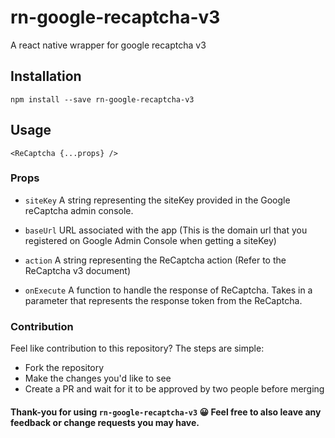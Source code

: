 # rn-google-recaptcha-v3
A react native wrapper for google recaptcha v3

## Installation
```
npm install --save rn-google-recaptcha-v3
```

## Usage
```
<ReCaptcha {...props} />
```

### Props

* `siteKey` A string representing the siteKey provided in the Google reCaptcha admin console.

* `baseUrl` URL associated with the app (This is the domain url that you registered on Google Admin Console when getting a siteKey)

* `action` A string representing the ReCaptcha action (Refer to the ReCaptcha v3 document)

* `onExecute` A function to handle the response of ReCaptcha. Takes in a parameter that represents the
response token from the ReCaptcha.

### Contribution

Feel like contribution to this repository? The steps are simple:
* Fork the repository
* Make the changes you'd like to see
* Create a PR and wait for it to be approved by two people before merging

#### Thank-you for using `rn-google-recaptcha-v3` 😀 Feel free to also leave any feedback or change requests you may have.